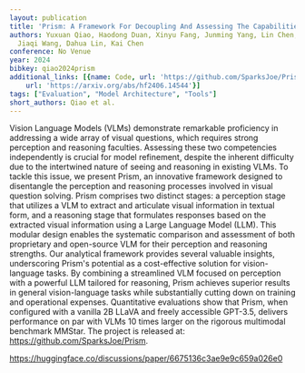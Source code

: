 ```yaml
---
layout: publication
title: 'Prism: A Framework For Decoupling And Assessing The Capabilities Of Vlms'
authors: Yuxuan Qiao, Haodong Duan, Xinyu Fang, Junming Yang, Lin Chen, Songyang Zhang,
  Jiaqi Wang, Dahua Lin, Kai Chen
conference: No Venue
year: 2024
bibkey: qiao2024prism
additional_links: [{name: Code, url: 'https://github.com/SparksJoe/Prism'}, {name: Paper,
    url: 'https://arxiv.org/abs/hf2406.14544'}]
tags: ["Evaluation", "Model Architecture", "Tools"]
short_authors: Qiao et al.
---
```

Vision Language Models (VLMs) demonstrate remarkable proficiency in addressing a wide array of visual questions, which requires strong perception and reasoning faculties. Assessing these two competencies independently is crucial for model refinement, despite the inherent difficulty due to the intertwined nature of seeing and reasoning in existing VLMs. To tackle this issue, we present Prism, an innovative framework designed to disentangle the perception and reasoning processes involved in visual question solving. Prism comprises two distinct stages: a perception stage that utilizes a VLM to extract and articulate visual information in textual form, and a reasoning stage that formulates responses based on the extracted visual information using a Large Language Model (LLM). This modular design enables the systematic comparison and assessment of both proprietary and open-source VLM for their perception and reasoning strengths. Our analytical framework provides several valuable insights, underscoring Prism's potential as a cost-effective solution for vision-language tasks. By combining a streamlined VLM focused on perception with a powerful LLM tailored for reasoning, Prism achieves superior results in general vision-language tasks while substantially cutting down on training and operational expenses. Quantitative evaluations show that Prism, when configured with a vanilla 2B LLaVA and freely accessible GPT-3.5, delivers performance on par with VLMs 10 times larger on the rigorous multimodal benchmark MMStar. The project is released at: https://github.com/SparksJoe/Prism.

https://huggingface.co/discussions/paper/6675136c3ae9e9c659a026e0
